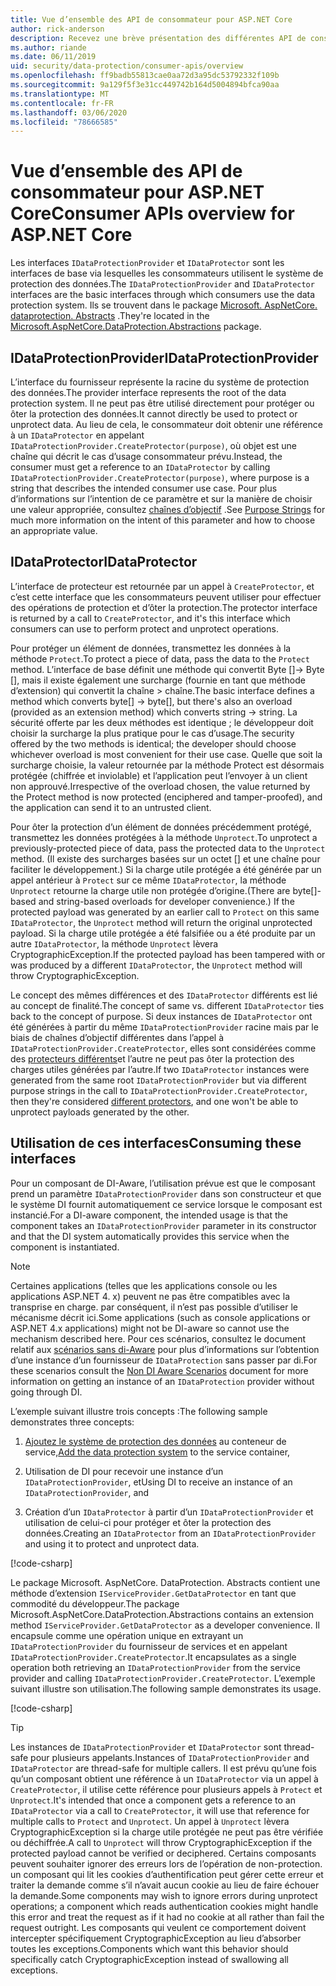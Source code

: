 ```yaml
---
title: Vue d’ensemble des API de consommateur pour ASP.NET Core
author: rick-anderson
description: Recevez une brève présentation des différentes API de consommateur disponibles dans la bibliothèque de protection des données ASP.NET Core.
ms.author: riande
ms.date: 06/11/2019
uid: security/data-protection/consumer-apis/overview
ms.openlocfilehash: ff9badb55813cae0aa72d3a95dc53792332f109b
ms.sourcegitcommit: 9a129f5f3e31cc449742b164d5004894bfca90aa
ms.translationtype: MT
ms.contentlocale: fr-FR
ms.lasthandoff: 03/06/2020
ms.locfileid: "78666585"
---
```

# <a name="consumer-apis-overview-for-aspnet-core"></a><span data-ttu-id="ba3f6-103">Vue d’ensemble des API de consommateur pour ASP.NET Core</span><span class="sxs-lookup"><span data-stu-id="ba3f6-103">Consumer APIs overview for ASP.NET Core</span></span>

<span data-ttu-id="ba3f6-104">Les interfaces `IDataProtectionProvider` et `IDataProtector` sont les interfaces de base via lesquelles les consommateurs utilisent le système de protection des données.</span><span class="sxs-lookup"><span data-stu-id="ba3f6-104">The `IDataProtectionProvider` and `IDataProtector` interfaces are the basic interfaces through which consumers use the data protection system.</span></span> <span data-ttu-id="ba3f6-105">Ils se trouvent dans le package [Microsoft. AspNetCore. dataprotection. Abstracts](https://www.nuget.org/packages/Microsoft.AspNetCore.DataProtection.Abstractions/) .</span><span class="sxs-lookup"><span data-stu-id="ba3f6-105">They're located in the [Microsoft.AspNetCore.DataProtection.Abstractions](https://www.nuget.org/packages/Microsoft.AspNetCore.DataProtection.Abstractions/) package.</span></span>

## <a name="idataprotectionprovider"></a><span data-ttu-id="ba3f6-106">IDataProtectionProvider</span><span class="sxs-lookup"><span data-stu-id="ba3f6-106">IDataProtectionProvider</span></span>

<span data-ttu-id="ba3f6-107">L’interface du fournisseur représente la racine du système de protection des données.</span><span class="sxs-lookup"><span data-stu-id="ba3f6-107">The provider interface represents the root of the data protection system.</span></span> <span data-ttu-id="ba3f6-108">Il ne peut pas être utilisé directement pour protéger ou ôter la protection des données.</span><span class="sxs-lookup"><span data-stu-id="ba3f6-108">It cannot directly be used to protect or unprotect data.</span></span> <span data-ttu-id="ba3f6-109">Au lieu de cela, le consommateur doit obtenir une référence à un `IDataProtector` en appelant `IDataProtectionProvider.CreateProtector(purpose)`, où objet est une chaîne qui décrit le cas d’usage consommateur prévu.</span><span class="sxs-lookup"><span data-stu-id="ba3f6-109">Instead, the consumer must get a reference to an `IDataProtector` by calling `IDataProtectionProvider.CreateProtector(purpose)`, where purpose is a string that describes the intended consumer use case.</span></span> <span data-ttu-id="ba3f6-110">Pour plus d’informations sur l’intention de ce paramètre et sur la manière de choisir une valeur appropriée, consultez [chaînes d’objectif](xref:security/data-protection/consumer-apis/purpose-strings) .</span><span class="sxs-lookup"><span data-stu-id="ba3f6-110">See [Purpose Strings](xref:security/data-protection/consumer-apis/purpose-strings) for much more information on the intent of this parameter and how to choose an appropriate value.</span></span>

## <a name="idataprotector"></a><span data-ttu-id="ba3f6-111">IDataProtector</span><span class="sxs-lookup"><span data-stu-id="ba3f6-111">IDataProtector</span></span>

<span data-ttu-id="ba3f6-112">L’interface de protecteur est retournée par un appel à `CreateProtector`, et c’est cette interface que les consommateurs peuvent utiliser pour effectuer des opérations de protection et d’ôter la protection.</span><span class="sxs-lookup"><span data-stu-id="ba3f6-112">The protector interface is returned by a call to `CreateProtector`, and it's this interface which consumers can use to perform protect and unprotect operations.</span></span>

<span data-ttu-id="ba3f6-113">Pour protéger un élément de données, transmettez les données à la méthode `Protect`.</span><span class="sxs-lookup"><span data-stu-id="ba3f6-113">To protect a piece of data, pass the data to the `Protect` method.</span></span> <span data-ttu-id="ba3f6-114">L’interface de base définit une méthode qui convertit Byte []-> Byte [], mais il existe également une surcharge (fournie en tant que méthode d’extension) qui convertit la chaîne > chaîne.</span><span class="sxs-lookup"><span data-stu-id="ba3f6-114">The basic interface defines a method which converts byte[] -> byte[], but there's also an overload (provided as an extension method) which converts string -> string.</span></span> <span data-ttu-id="ba3f6-115">La sécurité offerte par les deux méthodes est identique ; le développeur doit choisir la surcharge la plus pratique pour le cas d’usage.</span><span class="sxs-lookup"><span data-stu-id="ba3f6-115">The security offered by the two methods is identical; the developer should choose whichever overload is most convenient for their use case.</span></span> <span data-ttu-id="ba3f6-116">Quelle que soit la surcharge choisie, la valeur retournée par la méthode Protect est désormais protégée (chiffrée et inviolable) et l’application peut l’envoyer à un client non approuvé.</span><span class="sxs-lookup"><span data-stu-id="ba3f6-116">Irrespective of the overload chosen, the value returned by the Protect method is now protected (enciphered and tamper-proofed), and the application can send it to an untrusted client.</span></span>

<span data-ttu-id="ba3f6-117">Pour ôter la protection d’un élément de données précédemment protégé, transmettez les données protégées à la méthode `Unprotect`.</span><span class="sxs-lookup"><span data-stu-id="ba3f6-117">To unprotect a previously-protected piece of data, pass the protected data to the `Unprotect` method.</span></span> <span data-ttu-id="ba3f6-118">(Il existe des surcharges basées sur un octet [] et une chaîne pour faciliter le développement.) Si la charge utile protégée a été générée par un appel antérieur à `Protect` sur ce même `IDataProtector`, la méthode `Unprotect` retourne la charge utile non protégée d’origine.</span><span class="sxs-lookup"><span data-stu-id="ba3f6-118">(There are byte[]-based and string-based overloads for developer convenience.) If the protected payload was generated by an earlier call to `Protect` on this same `IDataProtector`, the `Unprotect` method will return the original unprotected payload.</span></span> <span data-ttu-id="ba3f6-119">Si la charge utile protégée a été falsifiée ou a été produite par un autre `IDataProtector`, la méthode `Unprotect` lèvera CryptographicException.</span><span class="sxs-lookup"><span data-stu-id="ba3f6-119">If the protected payload has been tampered with or was produced by a different `IDataProtector`, the `Unprotect` method will throw CryptographicException.</span></span>

<span data-ttu-id="ba3f6-120">Le concept des mêmes différences et des `IDataProtector` différents est lié au concept de finalité.</span><span class="sxs-lookup"><span data-stu-id="ba3f6-120">The concept of same vs. different `IDataProtector` ties back to the concept of purpose.</span></span> <span data-ttu-id="ba3f6-121">Si deux instances de `IDataProtector` ont été générées à partir du même `IDataProtectionProvider` racine mais par le biais de chaînes d’objectif différentes dans l’appel à `IDataProtectionProvider.CreateProtector`, elles sont considérées comme des [protecteurs différents](xref:security/data-protection/consumer-apis/purpose-strings)et l’autre ne peut pas ôter la protection des charges utiles générées par l’autre.</span><span class="sxs-lookup"><span data-stu-id="ba3f6-121">If two `IDataProtector` instances were generated from the same root `IDataProtectionProvider` but via different purpose strings in the call to `IDataProtectionProvider.CreateProtector`, then they're considered [different protectors](xref:security/data-protection/consumer-apis/purpose-strings), and one won't be able to unprotect payloads generated by the other.</span></span>

## <a name="consuming-these-interfaces"></a><span data-ttu-id="ba3f6-122">Utilisation de ces interfaces</span><span class="sxs-lookup"><span data-stu-id="ba3f6-122">Consuming these interfaces</span></span>

<span data-ttu-id="ba3f6-123">Pour un composant de DI-Aware, l’utilisation prévue est que le composant prend un paramètre `IDataProtectionProvider` dans son constructeur et que le système DI fournit automatiquement ce service lorsque le composant est instancié.</span><span class="sxs-lookup"><span data-stu-id="ba3f6-123">For a DI-aware component, the intended usage is that the component takes an `IDataProtectionProvider` parameter in its constructor and that the DI system automatically provides this service when the component is instantiated.</span></span>

> [!NOTE]
> <span data-ttu-id="ba3f6-124">Certaines applications (telles que les applications console ou les applications ASP.NET 4. x) peuvent ne pas être compatibles avec la transprise en charge. par conséquent, il n’est pas possible d’utiliser le mécanisme décrit ici.</span><span class="sxs-lookup"><span data-stu-id="ba3f6-124">Some applications (such as console applications or ASP.NET 4.x applications) might not be DI-aware so cannot use the mechanism described here.</span></span> <span data-ttu-id="ba3f6-125">Pour ces scénarios, consultez le document relatif aux [scénarios sans di-Aware](xref:security/data-protection/configuration/non-di-scenarios) pour plus d’informations sur l’obtention d’une instance d’un fournisseur de `IDataProtection` sans passer par di.</span><span class="sxs-lookup"><span data-stu-id="ba3f6-125">For these scenarios consult the [Non DI Aware Scenarios](xref:security/data-protection/configuration/non-di-scenarios) document for more information on getting an instance of an `IDataProtection` provider without going through DI.</span></span>

<span data-ttu-id="ba3f6-126">L’exemple suivant illustre trois concepts :</span><span class="sxs-lookup"><span data-stu-id="ba3f6-126">The following sample demonstrates three concepts:</span></span>

1. <span data-ttu-id="ba3f6-127">[Ajoutez le système de protection des données](xref:security/data-protection/configuration/overview) au conteneur de service,</span><span class="sxs-lookup"><span data-stu-id="ba3f6-127">[Add the data protection system](xref:security/data-protection/configuration/overview) to the service container,</span></span>

2. <span data-ttu-id="ba3f6-128">Utilisation de DI pour recevoir une instance d’un `IDataProtectionProvider`, et</span><span class="sxs-lookup"><span data-stu-id="ba3f6-128">Using DI to receive an instance of an `IDataProtectionProvider`, and</span></span>

3. <span data-ttu-id="ba3f6-129">Création d’un `IDataProtector` à partir d’un `IDataProtectionProvider` et utilisation de celui-ci pour protéger et ôter la protection des données.</span><span class="sxs-lookup"><span data-stu-id="ba3f6-129">Creating an `IDataProtector` from an `IDataProtectionProvider` and using it to protect and unprotect data.</span></span>

[!code-csharp[](../using-data-protection/samples/protectunprotect.cs?highlight=26,34,35,36,37,38,39,40)]

<span data-ttu-id="ba3f6-130">Le package Microsoft. AspNetCore. DataProtection. Abstracts contient une méthode d’extension `IServiceProvider.GetDataProtector` en tant que commodité du développeur.</span><span class="sxs-lookup"><span data-stu-id="ba3f6-130">The package Microsoft.AspNetCore.DataProtection.Abstractions contains an extension method `IServiceProvider.GetDataProtector` as a developer convenience.</span></span> <span data-ttu-id="ba3f6-131">Il encapsule comme une opération unique en extrayant un `IDataProtectionProvider` du fournisseur de services et en appelant `IDataProtectionProvider.CreateProtector`.</span><span class="sxs-lookup"><span data-stu-id="ba3f6-131">It encapsulates as a single operation both retrieving an `IDataProtectionProvider` from the service provider and calling `IDataProtectionProvider.CreateProtector`.</span></span> <span data-ttu-id="ba3f6-132">L’exemple suivant illustre son utilisation.</span><span class="sxs-lookup"><span data-stu-id="ba3f6-132">The following sample demonstrates its usage.</span></span>

[!code-csharp[](./overview/samples/getdataprotector.cs?highlight=15)]

>[!TIP]
> <span data-ttu-id="ba3f6-133">Les instances de `IDataProtectionProvider` et `IDataProtector` sont thread-safe pour plusieurs appelants.</span><span class="sxs-lookup"><span data-stu-id="ba3f6-133">Instances of `IDataProtectionProvider` and `IDataProtector` are thread-safe for multiple callers.</span></span> <span data-ttu-id="ba3f6-134">Il est prévu qu’une fois qu’un composant obtient une référence à un `IDataProtector` via un appel à `CreateProtector`, il utilise cette référence pour plusieurs appels à `Protect` et `Unprotect`.</span><span class="sxs-lookup"><span data-stu-id="ba3f6-134">It's intended that once a component gets a reference to an `IDataProtector` via a call to `CreateProtector`, it will use that reference for multiple calls to `Protect` and `Unprotect`.</span></span> <span data-ttu-id="ba3f6-135">Un appel à `Unprotect` lèvera CryptographicException si la charge utile protégée ne peut pas être vérifiée ou déchiffrée.</span><span class="sxs-lookup"><span data-stu-id="ba3f6-135">A call to `Unprotect` will throw CryptographicException if the protected payload cannot be verified or deciphered.</span></span> <span data-ttu-id="ba3f6-136">Certains composants peuvent souhaiter ignorer des erreurs lors de l’opération de non-protection. un composant qui lit les cookies d’authentification peut gérer cette erreur et traiter la demande comme s’il n’avait aucun cookie au lieu de faire échouer la demande.</span><span class="sxs-lookup"><span data-stu-id="ba3f6-136">Some components may wish to ignore errors during unprotect operations; a component which reads authentication cookies might handle this error and treat the request as if it had no cookie at all rather than fail the request outright.</span></span> <span data-ttu-id="ba3f6-137">Les composants qui veulent ce comportement doivent intercepter spécifiquement CryptographicException au lieu d’absorber toutes les exceptions.</span><span class="sxs-lookup"><span data-stu-id="ba3f6-137">Components which want this behavior should specifically catch CryptographicException instead of swallowing all exceptions.</span></span>
